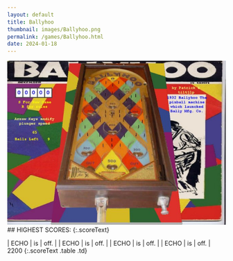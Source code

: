 ```yaml
---
layout: default
title: Ballyhoo
thumbnail: images/Ballyhoo.png
permalink: /games/Ballyhoo.html
date: 2024-01-18
---
```


<img src="../images/Ballyhoo.png" class="gameThumbnail img-fluid mx-auto align-middle">
## HIGHEST SCORES:
{:.scoreText}

| ECHO | is | off. | 
| ECHO | is | off. | 
| ECHO | is | off. | 
| ECHO | is | off. | 
2200 
{:.scoreText .table .td}
